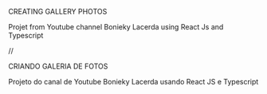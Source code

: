 CREATING GALLERY PHOTOS 

Projet from Youtube channel Bonieky Lacerda using React Js and Typescript

//

CRIANDO GALERIA DE FOTOS

Projeto do canal de Youtube Bonieky Lacerda usando React JS e Typescript